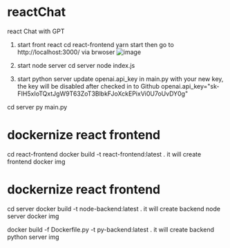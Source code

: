 # reactChat
react Chat with GPT

1. start front react
cd react-frontend
yarn start
then go to http://localhost:3000/ via brwoser
![image](https://github.com/halochg/reactChat/assets/2626025/91292a2f-2786-4d33-b718-37ca4cb248b9)


2. start node server
cd server
node index.js

3. start python server
 update openai.api_key in main.py with your new key, the key will be disabled after checked in to Github
openai.api_key="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"

cd server 
py main.py


# dockernize react frontend
cd react-frontend
docker build -t react-frontend:latest .
it will create frontend docker img

# dockernize react frontend
cd server
docker build -t node-backend:latest .
it will create backend node server docker img

docker build -f Dockerfile.py -t py-backend:latest .
it will create backend python server img
